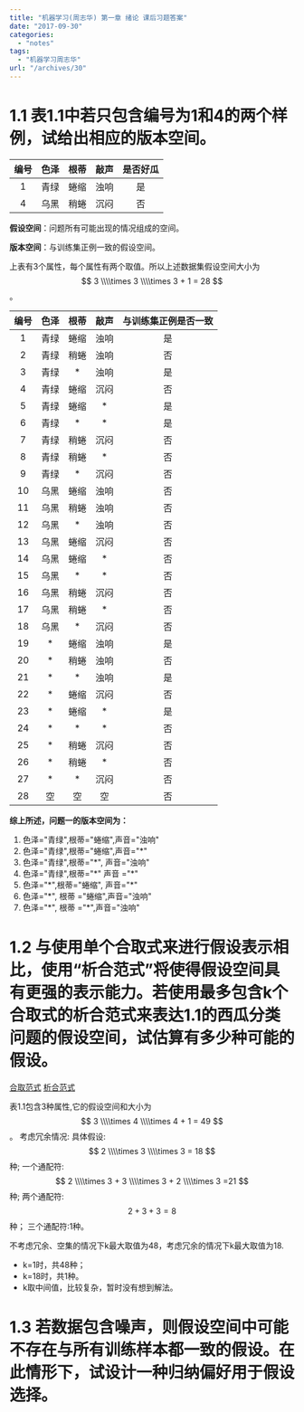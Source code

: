 ```yaml
---
title: "机器学习(周志华) 第一章 绪论 课后习题答案"
date: "2017-09-30"
categories: 
  - "notes"
tags: 
  - "机器学习周志华"
url: "/archives/30"
---
```


# 1.1 表1.1中若只包含编号为1和4的两个样例，试给出相应的版本空间。

| 编号 | 色泽 | 根蒂 | 敲声 | 是否好瓜 |
| :-: | :-: | :-: | :-: | :-: |
| 1 | 青绿 | 蜷缩 | 浊响 | 是 |
| 4 | 乌黑 | 稍蜷 | 沉闷 | 否 |

**假设空间**：问题所有可能出现的情况组成的空间。

**版本空间**：与训练集正例一致的假设空间。

上表有3个属性，每个属性有两个取值。所以上述数据集假设空间大小为$$ 3 \\\\times 3 \\\\times 3 + 1 = 28 $$。

| 编号 | 色泽 | 根蒂 | 敲声 | 与训练集正例是否一致 |
| :-: | :-: | :-: | :-: | :-: |
| 1 | 青绿 | 蜷缩 | 浊响 | 是 |
| 2 | 青绿 | 稍蜷 | 浊响 | 否 |
| 3 | 青绿 | \* | 浊响 | 是 |
| 4 | 青绿 | 蜷缩 | 沉闷 | 否 |
| 5 | 青绿 | 蜷缩 | \* | 是 |
| 6 | 青绿 | \* | \* | 是 |
| 7 | 青绿 | 稍蜷 | 沉闷 | 否 |
| 8 | 青绿 | 稍蜷 | \* | 否 |
| 9 | 青绿 | \* | 沉闷 | 否 |
| 10 | 乌黑 | 蜷缩 | 浊响 | 否 |
| 11 | 乌黑 | 稍蜷 | 浊响 | 否 |
| 12 | 乌黑 | \* | 浊响 | 否 |
| 13 | 乌黑 | 蜷缩 | 沉闷 | 否 |
| 14 | 乌黑 | 蜷缩 | \* | 否 |
| 15 | 乌黑 | \* | \* | 否 |
| 16 | 乌黑 | 稍蜷 | 沉闷 | 否 |
| 17 | 乌黑 | 稍蜷 | \* | 否 |
| 18 | 乌黑 | \* | 沉闷 | 否 |
| 19 | \* | 蜷缩 | 浊响 | 是 |
| 20 | \* | 稍蜷 | 浊响 | 否 |
| 21 | \* | \* | 浊响 | 是 |
| 22 | \* | 蜷缩 | 沉闷 | 否 |
| 23 | \* | 蜷缩 | \* | 是 |
| 24 | \* | \* | \* | 否 |
| 25 | \* | 稍蜷 | 沉闷 | 否 |
| 26 | \* | 稍蜷 | \* | 否 |
| 27 | \* | \* | 沉闷 | 否 |
| 28 | 空 | 空 | 空 | 否 |

**综上所述，问题一的版本空间为：**

1. 色泽="青绿",根蒂="蜷缩",声音="浊响"
2. 色泽="青绿",根蒂="蜷缩",声音="\*"
3. 色泽="青绿",根蒂="\*", 声音="浊响"
4. 色泽="青绿",根蒂="\*" 声音 ="\*"
5. 色泽="\*",根蒂="蜷缩", 声音="\*"
6. 色泽="\*", 根蒂 ="蜷缩",声音="浊响"
7. 色泽="\*", 根蒂 ="\*",声音="浊响"

# 1.2 与使用单个合取式来进行假设表示相比，使用“析合范式”将使得假设空间具有更强的表示能力。若使用最多包含k个合取式的析合范式来表达1.1的西瓜分类问题的假设空间，试估算有多少种可能的假设。

[合取范式](https://en.wikipedia.org/wiki/Conjunctive_normal_form) [析合范式](https://en.wikipedia.org/wiki/Disjunctive_normal_form)

表1.1包含3种属性,它的假设空间和大小为 $$ 3 \\\\times 4 \\\\times 4 + 1 = 49 $$。 考虑冗余情况: 具体假设:$$ 2 \\\\times 3 \\\\times 3 = 18 $$种; 一个通配符:$$ 2 \\\\times 3 + 3 \\\\times 3 + 2 \\\\times 3 =21 $$种; 两个通配符:$$2 + 3 + 3 =8 $$种； 三个通配符:1种。

不考虑冗余、空集的情况下k最大取值为48，考虑冗余的情况下k最大取值为18.

- k=1时，共48种；
- k=18时，共1种。
- k取中间值，比较复杂，暂时没有想到解法。

# 1.3 若数据包含噪声，则假设空间中可能不存在与所有训练样本都一致的假设。在此情形下，试设计一种归纳偏好用于假设选择。
